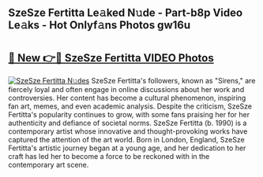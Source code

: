 ## SzeSze Fertitta Le𝚊ked N𝚞de - Part-b8p Video Le𝚊ks - Hot Onlyf𝚊ns Photos gw16u

# <h2><a href="http://ab76690.deff.icu/?id=SzeSze+Fertitta">🔗 New 👉🔴 SzeSze Fertitta VIDEO Photos</a></h2>

[![SzeSze Fertitta N𝚞des](https://i.imgur.com/rIISA9y.gif)](http://ab76690.deff.icu/?id=SzeSze+Fertitta)
SzeSze Fertitta's followers, known as "Sirens," are fiercely loyal and often engage in online discussions about her work and controversies. Her content has become a cultural phenomenon, inspiring fan art, memes, and even academic analysis. Despite the criticism, SzeSze Fertitta's popularity continues to grow, with some fans praising her for her authenticity and defiance of societal norms. SzeSze Fertitta (b. 1990) is a contemporary artist whose innovative and thought-provoking works have captured the attention of the art world. Born in London, England, SzeSze Fertitta's artistic journey began at a young age, and her dedication to her craft has led her to become a force to be reckoned with in the contemporary art scene.
